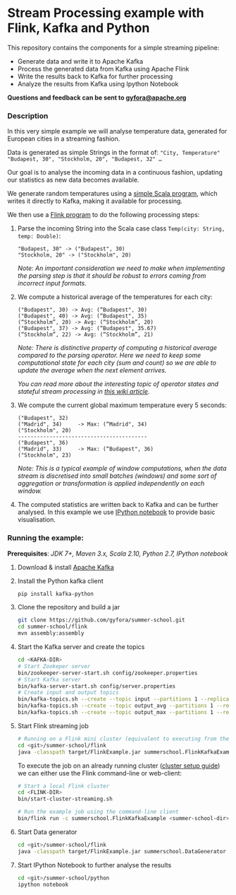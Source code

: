 # Stream Processing example with Flink, Kafka and Python

This repository contains the components for a simple streaming pipeline:
 * Generate data and write it to Apache Kafka
 * Process the generated data from Kafka using Apache Flink
 * Write the results back to Kafka for further processing
 * Analyze the results from Kafka using Ipython Notebook

**Questions and feedback can be sent to [gyfora@apache.org](mailto:gyfora@apache.org)**

### Description

In this very simple example we will analyse temperature data, generated for European cities in a streaming fashion.

Data is generated as simple Strings in the format of: `"City, Temperature"`
<br>`"Budapest, 30", "Stockholm, 20", "Budapest, 32" …` 

Our goal is to analyse the incoming data in a continuous fashion, updating our statistics as new data becomes available. 

We generate random temperatures using a [simple Scala program](https://github.com/gyfora/summer-school/blob/master/flink/src/main/scala/summerschool/DataGenerator.scala), which writes it directly to Kafka, making it available for processing.

We then use a [Flink program](https://github.com/gyfora/summer-school/blob/master/flink/src/main/scala/summerschool/FlinkKafkaExample.scala) to do the following processing steps:

1. Parse the incoming String into the Scala case class `Temp(city: String, temp: Double)`:

   ```
   "Budapest, 30" -> ("Budapest", 30)
   "Stockholm, 20" -> ("Stockholm", 20)
   ```
   
   *Note: An important consideration we need to make when implementing the parsing step is that it should be robust to errors coming from incorrect input formats.*
2. We compute a historical average of the temperatures for each city:

   ```
   ("Budapest", 30) -> Avg: (“Budapest", 30)
   ("Budapest", 40) -> Avg: (“Budapest", 35)
   (“Stockholm”, 20) -> Avg: (“Stockholm”, 20)
   ("Budapest", 37) -> Avg: (“Budapest", 35.67)
   (“Stockholm”, 22) -> Avg: (“Stockholm”, 21)
   ```
   *Note: There is distinctive property of computing a historical average compared to the parsing operator. Here we need to keep some computational state for each city (sum and count) so we are able to update the average when the next element arrives.*

    *You can read more about the interesting topic of operator states and stateful stream processing in [this wiki article](https://cwiki.apache.org/confluence/display/FLINK/Stateful+Stream+Processing).*
3. We compute the current global maximum temperature every 5 seconds:
   
    ```
   ("Budapest", 32) 
   ("Madrid", 34)     -> Max: (“Madrid", 34)
   ("Stockholm", 20)
   -----------------------------------------
   ("Budapest", 36) 
   ("Madrid", 33)     -> Max: (“Budapest", 36)
   ("Stockholm", 23)
   ```
   *Note: This is a typical example of window computations, when the data stream is discretised into small batches (windows) and some sort of aggregation or transformation is applied independently on each window.*
4. The computed statistics are written back to Kafka and can be further analysed. In this example we use [IPython notebook](https://github.com/gyfora/summer-school/blob/master/python/KafkaExample.ipynb) to provide basic visualisation.

### Running the example:

**Prerequisites**: *JDK 7+, Maven 3.x, Scala 2.10, Python 2.7, IPython notebook*

 1. Download & install [Apache Kafka](https://kafka.apache.org/08/quickstart.html)
 2. Install the Python kafka client

    ```bash
    pip install kafka-python
    ```
 3. Clone the repository and build a jar

     ```bash
    git clone https://github.com/gyfora/summer-school.git
    cd summer-school/flink
    mvn assembly:assembly
    ```
 4. Start the Kafka server and create the topics

     ```bash
    cd <KAFKA-DIR>
    # Start Zookeper server
    bin/zookeeper-server-start.sh config/zookeeper.properties
    # Start Kafka server
    bin/kafka-server-start.sh config/server.properties
    # Create input and output topics
    bin/kafka-topics.sh --create --topic input --partitions 1 --replication-factor 1 --zookeeper localhost:2181
    bin/kafka-topics.sh --create --topic output_avg --partitions 1 --replication-factor 1 --zookeeper localhost:2181
    bin/kafka-topics.sh --create --topic output_max --partitions 1 --replication-factor 1 --zookeeper localhost:2181
    ```
 5. Start Flink streaming job

    ```bash
    # Running on a Flink mini cluster (equivalent to executing from the IDE) 
    cd <git>/summer-school/flink
    java -classpath target/FlinkExample.jar summerschool.FlinkKafkaExample
    ```

    To execute the job on an already running cluster ([cluster setup guide](https://ci.apache.org/projects/flink/flink-docs-master/setup/local_setup.html)) we can either use the Flink command-line or web-client:

    ```bash
    # Start a local Flink cluster
    cd <FLINK-DIR>
    bin/start-cluster-streaming.sh

    # Run the example job using the command-line client
    bin/flink run -c summerschool.FlinkKafkaExample <summer-school-dir>/flink/target/FlinkExample.jar
    ```

 6. Start Data generator

    ```bash
    cd <git>/summer-school/flink
    java -classpath target/FlinkExample.jar summerschool.DataGenerator
    ```
 7. Start IPython Notebook to further analyse the results

    ```bash
    cd <git>/summer-school/python
    ipython notebook
    ```